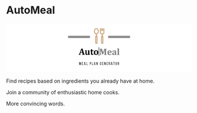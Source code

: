 # AutoMeal

![](./img/logo.jpg)

Find recipes based on ingredients you already have at home.  

Join a community of enthusiastic home cooks.

More convincing words. 